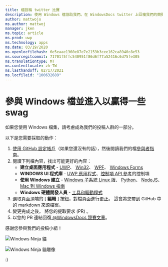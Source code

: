 ```yaml
---
title: 檔投稿 twitter 比賽
description: 使用 Windows 檔協助我們。在 WindowsDocs twitter 上回複我們的競賽，我們會將您新增至 swag 抽獎。
author: mattwojo
ms.author: mattwoj
manager: jken
ms.topic: article
ms.prod: uwp
ms.technology: apps
ms.date: 03/19/2020
ms.openlocfilehash: 6e5eaae1360e87e7e2153b3cee162ca8940c8e53
ms.sourcegitcommit: 71701f5ffc540951f86d6f77a52416c6d75fe305
ms.translationtype: MT
ms.contentlocale: zh-TW
ms.lasthandoff: 02/17/2021
ms.locfileid: "100632689"
---
```

# <a name="contribute-to-windows-docs-and-be-entered-to-win-some-swag"></a>參與 Windows 檔並進入以贏得一些 swag

如果您使用 Windows 檔集，請考慮成為我們的投稿人群的一部分。

以下是您需要採取的動作：

1. [使用 GitHub 設定帳戶](https://github.com/join)（如果您還沒有的話），然後閱讀我們的檔[參與者指南](/contribute/)。
2. 閱讀下列檔內容，找出可能更好的內容：
    - **建立桌面應用程式**  - [UWP](/windows/uwp/)、 [Win32](/windows/win32/)、 [WPF](/dotnet/framework/wpf/)、 [Windows Forms](/dotnet/framework/winforms/)
    - **WINDOWS UI 程式庫**  - [UWP 應用程式](/windows/uwp/design/controls-and-patterns/)、[控制項 API 參考](/uwp/api/microsoft.ui.xaml.controls)的控制項
    - **使用 Windows 建立**  - [Windows 子系統 Linux 版](/windows/wsl/about)、 [Python](./python/index.yml)、 [NodeJS](./nodejs/index.yml)、 [Mac 到 Windows 指南](./dev-environment/mac-to-windows.md)
    - **Windows 硬體開發人員**  - [工具和驅動程式](/windows-hardware/drivers/)
3. 選取頁面頂端的 [ **編輯** ] 按鈕，對檔頁面進行更正。 這會將您帶到 GitHub 中的 markdown 來源檔案。
4. 變更完成之後。 將您的提取要求 (PR) 。
5. 以您的 PR 連結回復[ @WindowsDocs 競賽文章](https://twitter.com/WindowsDocs/status/1242088720209268736)。

感謝您參與我們的投稿小組！

![Windows Ninja 貓](images/ninjacat-emoji.png)

![Windows Ninja 貓雕像](images/ninjacat-statue.png)

:)